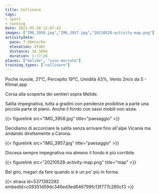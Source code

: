 ```yaml
---
title: Collinare
tags:
- sport
- running
date: 2021-05-28 12:07:42
images: ["IMG_3958.jpg","IMG_3957.jpg","20210528-activity-map.png"]
activitydata:
  pace: 7:36min/km
  elevation: 453mt
  distance: 10.18km
  duration: 1:17:26
places: ["melide", "vico morcote"]
training_types: ["collinare"]
---
```


Poche nuvole, 21°C, Percepito 19°C, Umidità 43%, Vento 2m/s da S - Klimat.app

<!--more-->

Corsa alla scoperta dei sentieri sopra Melide.

Salita impegnativa, tutta a gradini con pendenze proibitive a parte una piccola parte di piano. Anche il fondo con sassi mobili non aiuta.

{{< figurelink src="IMG_3958.jpg" title="paesaggio" >}}

Decidiamo di accorciare la salita senza arrivare fino all'alpe Vicania ma andando direttamente a Carona.

{{< figurelink src="IMG_3957.jpg" title="paesaggio" >}}

Discesa sempre impegnativa ma almeno il fondo è più corribile.


{{< figurelink src="20210528-activity-map.png" title="map" >}}

Bel giro, magari da fare quando si è un po' più in forma.

{{< strava id=5371392292 embedId=c09351d59dc346ed3ed646799fc13f777c280cf3 >}}

